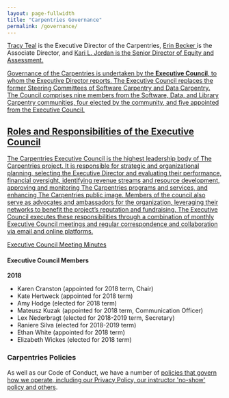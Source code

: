 ```yaml
---
layout: page-fullwidth
title: "Carpentries Governance"
permalink: /governance/
---
```


<a href="{{site.url}}/team/">Tracy Teal</a> is the Executive Director of the Carpentries, <a href="{{site.url}}/team/">Erin Becker </a> is the Associate Director, and <a href="{{site.url}}/team/">Kari L. Jordan is the Senior Director of Equity and Assessment. 

Governance of the Carpentries is undertaken by the **Executive Council**, to whom the Executive Director reports. The Executive Council replaces the former Steering Committees of Software Carpentry and Data Carpentry. The Council comprises nine members from the Software, Data, and Library Carpentry communities, four elected by the community, and five appointed from the Executive Council. 

## Roles and Responsibilities of the Executive Council

The Carpentries Executive Council is the highest leadership body of The Carpentries project. It is responsible for strategic and organizational planning, selecting the Executive Director and evaluating their performance, financial oversight, identifying revenue streams and resource development, approving and monitoring The Carpentries programs and services, and enhancing The Carpentries public image. Members of the council also serve as advocates and ambassadors for the organization, leveraging their networks to benefit the project’s reputation and fundraising. The Executive Council executes these responsibilities through a combination of monthly Executive Council meetings and regular correspondence and collaboration via email and online platforms.


[Executive Council Meeting Minutes](https://github.com/carpentries/executive-council-info/tree/master/minutes)
 
#### Executive Council Members

**2018**

- Karen Cranston (appointed for 2018 term, Chair)
- Kate Hertweck (appointed for 2018 term)
- Amy Hodge (elected for 2018 term)
- Mateusz Kuzak (appointed for 2018 term, Communication Officer)
- Lex Nederbragt (elected for 2018-2019 term, Secretary)
- Raniere Silva (elected for 2018-2019 term)
- Ethan White (appointed for 2018 term)
- Elizabeth Wickes (elected for 2018 term)


### Carpentries Policies

As well as our Code of Conduct, we have a number of [policies that govern how we operate, including our Privacy Policy, our instructor 'no-show' policy and others](https://docs.carpentries.org/topic_folders/policies/index.html). 
